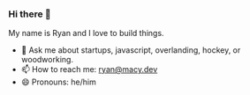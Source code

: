 ### Hi there 👋

My name is Ryan and I love to build things.

- 💬 Ask me about startups, javascript, overlanding, hockey, or woodworking.
- 📫 How to reach me: ryan@macy.dev
- 😄 Pronouns: he/him

